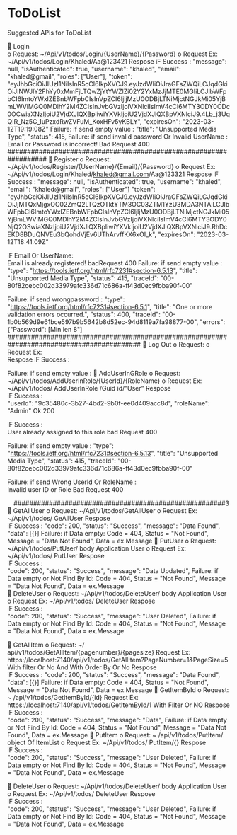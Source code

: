 # ToDoList 
Suggested APIs for ToDoList 

	Login  
o	Request: ~/Api/v1/todos/Login/{UserName}/{Password}
o	Request Ex: ~/Api/v1/todos/Login/Khaled/Aa@123421 
Respose 
iF Success :  "message": null,
    "isAuthenticated": true,
    "username": "khaled",
    "email": "khaled@gmail",
    "roles": ["User"],
    "token": "eyJhbGciOiJIUzI1NiIsInR5cCI6IkpXVCJ9.eyJzdWIiOiJraGFsZWQiLCJqdGkiOiJlNWJlY2FhYy0xMmFjLTQwZjYtYWZlZi02Y2YxMzJjMTE0MGIiLCJlbWFpbCI6ImtoYWxlZEBnbWFpbCIsInVpZCI6IjljMzU0ODBjLTNiMjctNGJkMi05YjBmLWVlMGQ0MDlhY2M4ZCIsInJvbGVzIjoiVXNlciIsImV4cCI6MTY3ODY0ODc0OCwiaXNzIjoiU2VjdXJlQXBpIiwiYXVkIjoiU2VjdXJlQXBpVXNlciJ9.4Lb_j3UqQIR_Nz5C_1uPzxdRwZVFuM_KoxHFv5yKBLY",
    "expiresOn": "2023-03-12T19:19:08Z"
Failure: if send empty value :
    "title": "Unsupported Media Type",
    "status": 415,
Failure: if send invalid password  Or Invalid UserName : 
 Email or Password is incorrect!                    Bad Request 400     
##################################################################
	Register
o	Request: ~/Api/v1/todos/Register/{UserName}/{Email}/{Password}
o	Request Ex: ~/Api/v1/todos/Login/Khaled/khaled@gmail.com/Aa@123321 
Respose 
iF Success :  "message": null,
    "isAuthenticated": true,
    "username": "khaled",
    "email": "khaled@gmail",
    "roles": ["User"]
    "token": "eyJhbGciOiJIUzI1NiIsInR5cCI6IkpXVCJ9.eyJzdWIiOiJraGFsZWQiLCJqdGkiOiJjMTQxMjgxOC02ZmQ2LTQzOTktYTM3OC03ZTM1YzU3MDA3NTAiLCJlbWFpbCI6ImtoYWxlZEBnbWFpbCIsInVpZCI6IjljMzU0ODBjLTNiMjctNGJkMi05YjBmLWVlMGQ0MDlhY2M4ZCIsInJvbGVzIjoiVXNlciIsImV4cCI6MTY3ODY0NjQ2OSwiaXNzIjoiU2VjdXJlQXBpIiwiYXVkIjoiU2VjdXJlQXBpVXNlciJ9.RhDcEKD8BDuQNVEu3bQohdVjEv6UThArvffKX6xOI_k",
    "expiresOn": "2023-03-12T18:41:09Z"

iF Email Or UserName:  
                                  Email is already registered! badRequest 400 
Failure: if send empty value :
     "type": "https://tools.ietf.org/html/rfc7231#section-6.5.13",
    "title": "Unsupported Media Type",
    "status": 415,
    "traceId": "00-80f82cebc002d33979afc336d71c686a-ff43d0ec9fbba90f-00"

Failure: if send wrongpassword : 
"type": "https://tools.ietf.org/html/rfc7231#section-6.5.1",
     "title": "One or more validation errors occurred.",
     "status": 400,
      "traceId": "00-1b0b569d9e61bce597b9b5642b8d52ec-94d8119a7fa98877-00",
      "errors": {"Password": [Min len 8"]
##########################################################################################
	Log Out
o	Request: 
o	Request Ex:  
Respose 
iF Success :  

Failure: if send empty value :
	AddUserInGRole 
o	Request: ~/Api/v1/todos/AddUserInRole/{UserId}/{RoleName}
o	Request Ex: ~/Api/v1/todos/ AddUserInRole /Guid id/”User” 
Respose  
iF Success :  
    "userId": "9c35480c-3b27-4bd2-9b0f-ee0d409acc8d",
    "roleName": "Admin"               Ok 200
   
iF Success :  
User already assigned to this role     bad Request 400

Failure: if send empty value :
     "type": "https://tools.ietf.org/html/rfc7231#section-6.5.13",
    "title": "Unsupported Media Type",
    "status": 415,
    "traceId": "00-80f82cebc002d33979afc336d71c686a-ff43d0ec9fbba90f-00"

Failure: if send Wrong UserId  Or RoleName :   
Invalid user ID or Role     Bad Request 400

 ######################################################3
	GetAllUser
o	Request: ~/Api/v1/todos/GetAllUser
o	Request Ex: ~/Api/v1/todos/ GeAllUser
Respose  
iF Success :  "code": 200,
"status": "Success",
 "message": "Data Found",
 "data": [{}]
Failure: if Data empty:
Code = 404,
Status = "Not Found",
Message = "Data Not Found",
Data = ex.Message 
	PutUser
o	Request: ~/Api/v1/todos/PutUser/ body Application User
o	Request Ex: ~/Api/v1/todos/ PutUser
Respose  
iF Success :  
"code": 200,
"status": "Success",
"message": "Data Updated",
Failure: if Data empty or Not Find By Id:
Code = 404,
Status = "Not Found",
Message = "Data Not Found",
Data = ex.Message  
	DeleteUser
o	Request: ~/Api/v1/todos/DeleteUser/ body Application User
o	Request Ex: ~/Api/v1/todos/ DeleteUser
Respose  
iF Success :  
"code": 200,
"status": "Success",
"message": "User Deleted",
Failure: if Data empty or Not Find By Id:
Code = 404,
Status = "Not Found",
Message = "Data Not Found",
Data = ex.Message  

	GetAllItem
o	Request: ~/ api/v1/todos/GetAllItem/{pagenumber}/{pagesize}
Request Ex: https://localhost:7140/api/v1/todos/GetAllItem?PageNumber=1&PageSize=5
 With filter Or No And With Order By Or No
Respose  
iF Success :  "code": 200,
"status": "Success",
 "message": "Data Found",
 "data": [{}]
Failure: if Data empty:
Code = 404,
Status = "Not Found",
Message = "Data Not Found",
Data = ex.Message 
	GetItemById
o	Request: ~ /api/v1/todos/GetItemById/{id}
Request Ex: https://localhost:7140/api/v1/todos/GetItemById/1
With Filter Or NO
Respose  
iF Success :  
"code": 200,
"status": "Success",
"message": "Data",
Failure: if Data empty or Not Find By Id:
Code = 404,
Status = "Not Found",
Message = "Data Not Found",
Data = ex.Message 
	PutItem
o	Request: ~ /api/v1/todos/PutItem/ object Of ItemList
o	Request Ex: ~/Api/v1/todos/ PutItem/{}
Respose  
iF Success :  
"code": 200,
"status": "Success",
"message": "User Deleted",
Failure: if Data empty or Not Find By Id:
Code = 404,
Status = "Not Found",
Message = "Data Not Found",
Data = ex.Message  


	DeleteUser
o	Request: ~/Api/v1/todos/DeleteUser/ body Application User
o	Request Ex: ~/Api/v1/todos/ DeleteUser
Respose  
iF Success :  
"code": 200,
"status": "Success",
"message": "User Deleted",
Failure: if Data empty or Not Find By Id:
Code = 404,
Status = "Not Found",
Message = "Data Not Found",
Data = ex.Message  


